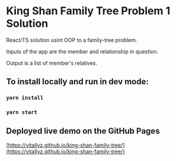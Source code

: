 
# King Shan Family Tree Problem 1 Solution

React/TS solution usint OOP to a family-tree problem. 

Inputs of the app are the member and relationship in question. 

Output is a list of member's relatives.   

## To install locally and run in dev mode:

### `yarn install`
### `yarn start`

## Deployed live demo on the GitHub Pages

[https://vitallyz.github.io/king-shan-family-tree/](https://vitallyz.github.io/king-shan-family-tree/)
